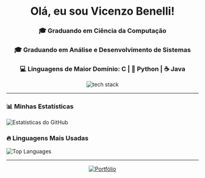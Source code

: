 <h1 align="center"> Olá, eu sou Vicenzo Benelli!</h1>

<h3 align="center">🎓 Graduando em Ciência da Computação</h3>
<h3 align="center">🎓 Graduando em Análise e Desenvolvimento de Sistemas</h3>
<h3 align="center">💻 Linguagens de Maior Domínio: C | 🐍 Python | ☕ Java</h3>

<p align="center">
  <img src="https://skillicons.dev/icons?i=c,python,java" alt="tech stack" />
</p>

---

### 📊 Minhas Estatísticas
![Estatísticas do GitHub](https://github-readme-stats.vercel.app/api?username=VicenzoBenelli&show_icons=true&theme=radical)

### 🔥 Linguagens Mais Usadas
![Top Languages](https://github-readme-stats.vercel.app/api/top-langs/?username=VicenzoBenelli&layout=compact&theme=dark&exclude_repo=c-core-concepts-lab)


---

<p align="center">
  <a href="https://github.com/VicenzoBenelli?tab=repositories">
    <img src="https://img.shields.io/badge/Portfólio-Repositórios-blue?style=for-the-badge" alt="Portfólio">
  </a>
</p>
